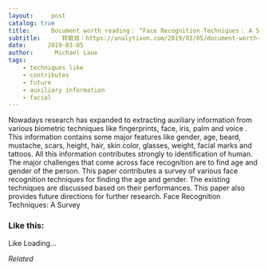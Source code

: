 ```yaml
---
layout:     post
catalog: true
title:      Document worth reading： “Face Recognition Techniques： A Survey”
subtitle:      转载自：https://analytixon.com/2019/03/05/document-worth-reading-face-recognition-techniques-a-survey/
date:      2019-03-05
author:      Michael Laux
tags:
    - techniques like
    - contributes
    - future
    - auxiliary information
    - facial
---
```


Nowadays research has expanded to extracting auxiliary information from various biometric techniques like fingerprints, face, iris, palm and voice . This information contains some major features like gender, age, beard, mustache, scars, height, hair, skin color, glasses, weight, facial marks and tattoos. All this information contributes strongly to identification of human. The major challenges that come across face recognition are to find age and gender of the person. This paper contributes a survey of various face recognition techniques for finding the age and gender. The existing techniques are discussed based on their performances. This paper also provides future directions for further research. Face Recognition Techniques: A Survey





### Like this:

Like Loading...


*Related*

